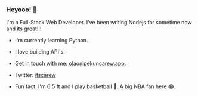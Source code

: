 ### Heyooo! 👋

I'm a Full-Stack Web Developer. I've been writing Nodejs for sometime now and its great!!! 

* I'm currently learning Python.

* I love building API's.

* Get in touch with me: [olaonipekuncarew.app](https://olaonipekuncarew.netlify.app/). 

* Twitter: [itscarew](https://twitter.com/itscarew) 

* Fun fact: I'm 6'5 ft and I play basketball 🏀. A big NBA fan here 😂.
